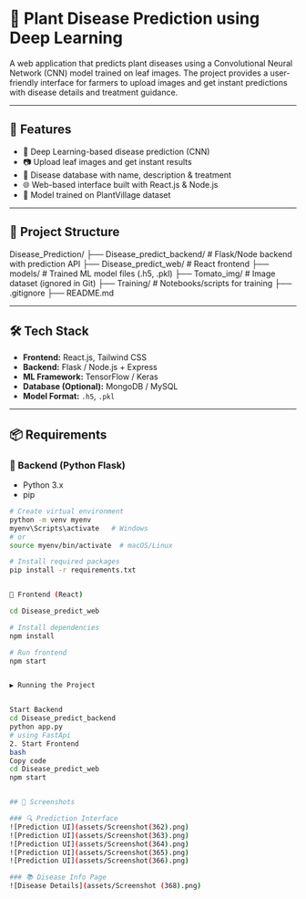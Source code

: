 # 🌿 Plant Disease Prediction using Deep Learning

A web application that predicts plant diseases using a Convolutional Neural Network (CNN) model trained on leaf images. The project provides a user-friendly interface for farmers to upload images and get instant predictions with disease details and treatment guidance.

---

## 🚀 Features

- 🧠 Deep Learning-based disease prediction (CNN)
- 📷 Upload leaf images and get instant results
- 🌾 Disease database with name, description & treatment
- 🌐 Web-based interface built with React.js & Node.js
- 💾 Model trained on PlantVillage dataset

---

## 📂 Project Structure

Disease_Prediction/
├── Disease_predict_backend/ # Flask/Node backend with prediction API
├── Disease_predict_web/ # React frontend
├── models/ # Trained ML model files (.h5, .pkl)
├── Tomato_img/ # Image dataset (ignored in Git)
├── Training/ # Notebooks/scripts for training
├── .gitignore
├── README.md




---

## 🛠️ Tech Stack

- **Frontend:** React.js, Tailwind CSS
- **Backend:** Flask / Node.js + Express
- **ML Framework:** TensorFlow / Keras
- **Database (Optional):** MongoDB / MySQL
- **Model Format:** `.h5`, `.pkl`

---

## 📦 Requirements

### 🔹 Backend (Python Flask)
- Python 3.x
- pip

```bash
# Create virtual environment
python -m venv myenv
myenv\Scripts\activate   # Windows
# or
source myenv/bin/activate  # macOS/Linux

# Install required packages
pip install -r requirements.txt


🔹 Frontend (React)

cd Disease_predict_web

# Install dependencies
npm install

# Run frontend
npm start


▶️ Running the Project


Start Backend
cd Disease_predict_backend
python app.py
# using FastApi
2. Start Frontend
bash
Copy code
cd Disease_predict_web
npm start


## 📸 Screenshots

### 🔍 Prediction Interface
![Prediction UI](assets/Screenshot(362).png)
![Prediction UI](assets/Screenshot(363).png)
![Prediction UI](assets/Screenshot(364).png)
![Prediction UI](assets/Screenshot(365).png)
![Prediction UI](assets/Screenshot(366).png)

### 📚 Disease Info Page
![Disease Details](assets/Screenshot (368).png)



